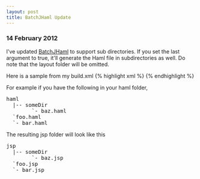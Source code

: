 ```yaml
---
layout: post
title: BatchJHaml Update
---
```


<h3>14 February 2012</h3>

I've updated <a href="https://github.com/pugnusferreus/batchjhaml">BatchJHaml</a> to support sub directories.
If you set the last argument to true, it'll generate the Haml file in subdirectories as well.
Do note that the layout folder will be omitted.

Here is a sample from my build.xml
{% highlight xml %}
<target name="run">
  <java fork="true" 
    classname="com.progriff.jhaml.BatchJHaml" 
    outputproperty="javaoutput">
    <classpath>
      <path refid="classpath"/>
      <path location="${dist}/BatchJHaml.jar"/>
    </classpath>
    <arg value="${haml.path}"/>
    <arg value="${haml.layout.path}"/>
    <arg value="${haml.output.path}"/>
    <arg value="${haml.output.extension}"/>
    <arg value="${haml.javascript.path}"/>
    <arg value="${haml.stylesheet.path}"/>
    <arg value="${haml.recursive}" />
    </java><echo message="${javaoutput}" />
</target>
{% endhighlight %}

For example if you have the following in your haml folder,
<pre class="text">
haml
  |-- someDir
        `- baz.haml
  `foo.haml
  `- bar.haml
</pre>

The resulting jsp folder will look like this

<pre class="text">
jsp
  |-- someDir
        `- baz.jsp
  `foo.jsp
  `- bar.jsp
</pre>